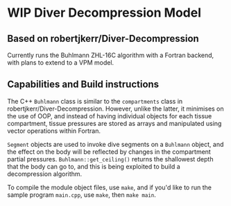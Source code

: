 # WIP Diver Decompression Model

## Based on robertjkerr/Diver-Decompression

Currently runs the Buhlmann ZHL-16C algorithm with a Fortran backend, with plans to extend to a VPM model.

## Capabilities and Build instructions

The C++ `Buhlmann` class is similar to the `compartments` class in robertjkerr/Diver-Decompression. However, unlike the latter, it minimises on the use of OOP, and instead of having individual objects for each tissue compartment, tissue pressures are stored as arrays and manipulated using vector operations within Fortran. 

`Segment` objects are used to invoke dive segments on a `Buhlmann` object, and the effect on the body will be reflected by changes in the compartment partial pressures. `Buhlmann::get_ceiling()` returns the shallowest depth that the body can go to, and this is being exploited to build a decompression algorithm.

To compile the module object files, use `make`, and if you'd like to run the sample program `main.cpp`, use `make`, then `make main`.


